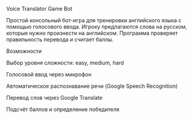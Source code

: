 Voice Translator Game Bot

Простой консольный бот-игра для тренировки английского языка с помощью голосового ввода.
Игроку предлагаются слова на русском, которые нужно произнести на английском. Программа проверяет правильность перевода и считает баллы.

Возможности

Выбор уровня сложности: easy, medium, hard

Голосовой ввод через микрофон

Автоматическое распознавание речи (Google Speech Recognition)

Перевод слов через Google Translate

Подсчёт баллов и определение победителя
